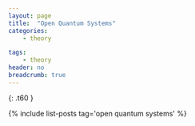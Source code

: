 ```yaml
---
layout: page
title:  "Open Quantum Systems"
categories:
    - theory

tags:
    - theory
header: no
breadcrumb: true
---
```



{: .t60 }

{% include list-posts tag='open quantum systems' %}

